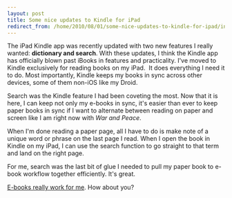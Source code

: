 ```yaml
---
layout: post
title: Some nice updates to Kindle for iPad
redirect_from: /home/2010/08/01/some-nice-updates-to-kindle-for-ipad/index.html
---
```

<p>The iPad Kindle app was recently updated with two new features I really wanted: <strong>dictionary and search</strong>. With these updates, I think the Kindle app has officially blown past iBooks in features and practicality.
I've moved to Kindle exclusively for reading books on my iPad.  It does everything I need it to do. Most importantly, Kindle keeps my books in sync across other devices, some of them non-iOS like my Droid.</p>
<p>Search was the Kindle feature I had been coveting the most. Now that it is here, I can keep not only my e-books in sync, it's easier than ever to keep paper books in sync if I want to alternate between reading on paper and screen like I am right now with <em>War and Peace</em>.</p>
<p>When I'm done reading a paper page, all I have to do is make note of a unique word or phrase on the last page I read. When I open the book in Kindle on my iPad, I can use the search function to go straight to that term and land on the right page.</p>
<p>For me, search was the last bit of glue I needed to pull my paper book to e-book workflow together efficiently. It's great.</p>
<p><a href="http://www.practicallyefficient.com/tag/e-books/">E-books really work for me</a>. How about you?﻿</p>
